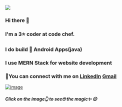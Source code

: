 ![](https://komarev.com/ghpvc/?username=kirti-7&color=blueviolet)
### Hi there 👋

### I'm a 3⭐ coder at code chef.
### I do build 📱 Android Apps(java)
### I use MERN Stack for website development
### 🤝You can connect with me on [LinkedIn](https://www.linkedin.com/in/kirti-valechha/) [Gmail](kirtivalechha27@gmail.com)

[![image](https://user-images.githubusercontent.com/78252132/187651119-59c58aed-43a6-4b90-b22f-cacf62c8e93f.png)](https://www.codechef.com/users/valechha_kirti)
##### Click on the image👆 to see🙄 the magic✨ 😉


<!--
**kirti-7/kirti-7** is a ✨ _special_ ✨ repository because its `README.md` (this file) appears on your GitHub profile.

Here are some ideas to get you started:

- 🔭 I’m currently working on ...
- 🌱 I’m currently learning ...
- 👯 I’m looking to collaborate on ...
- 🤔 I’m looking for help with ...
- 💬 Ask me about ...
- 📫 How to reach me: ...
- 😄 Pronouns: ...
- ⚡ Fun fact: ...
-->
